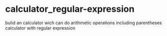 # calculator_regular-expression
bulid an calculator wich can do arithmetic operations including parentheses calculator with regular expression

